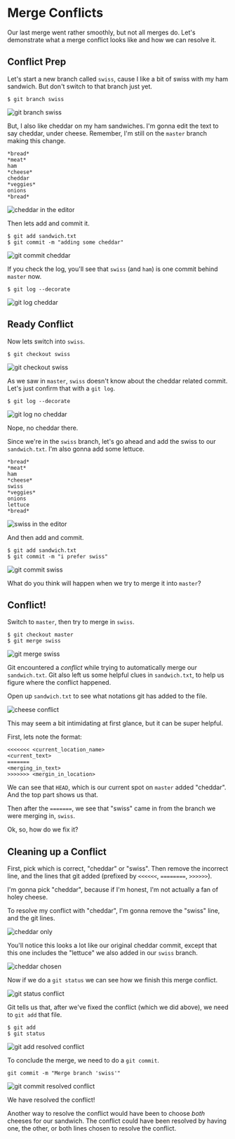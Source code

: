 # Merge Conflicts

Our last merge went rather smoothly, but not all merges do.  Let's demonstrate what a merge conflict looks like and how we can resolve it.

## Conflict Prep

Let's start a new branch called `swiss`, cause I like a bit of swiss with my ham sandwich.  But don't switch to that branch just yet.

```
$ git branch swiss
```

![git branch swiss](./images/git-branch-swiss.png)

But, I also like cheddar on my ham sandwiches.  I'm gonna edit the text to say cheddar, under cheese.  Remember, I'm still on the `master` branch making this change.

```
*bread*
*meat*
ham
*cheese*
cheddar
*veggies*
onions
*bread*

```

![cheddar in the editor](./images/cheddar-in-the-editor.png)

Then lets add and commit it.

```
$ git add sandwich.txt
$ git commit -m "adding some cheddar"
```

![git commit cheddar](./images/git-commit-cheddar.png)

If you check the log, you'll see that `swiss` (and `ham`) is one commit behind `master` now.

```
$ git log --decorate
```

![git log cheddar](./images/git-log-cheddar.png)

## Ready Conflict

Now lets switch into `swiss`.

```
$ git checkout swiss
```

![git checkout swiss](./images/git-checkout-swiss.png)

As we saw in `master`, `swiss` doesn't know about the cheddar related commit.  Let's just confirm that with a `git log`.

```
$ git log --decorate
```

![git log no cheddar](./images/git-log-no-cheddar.png)

Nope, no cheddar there.

Since we're in the `swiss` branch, let's go ahead and add the swiss to our `sandwich.txt`.  I'm also gonna add some lettuce.

```
*bread*
*meat*
ham
*cheese*
swiss
*veggies*
onions
lettuce
*bread*

```

![swiss in the editor](./images/swiss-in-the-editor.png)

And then add and commit.

```
$ git add sandwich.txt
$ git commit -m "i prefer swiss"
```

![git commit swiss](./images/git-commit-swiss.png)

What do you think will happen when we try to merge it into `master`?


## Conflict!

Switch to `master`, then try to merge in `swiss`.

```
$ git checkout master
$ git merge swiss
```
![git merge swiss](./images/git-merge-swiss.png)

Git encountered a _conflict_ while trying to automatically merge our `sandwich.txt`.  Git also left us some helpful clues in `sandwich.txt`, to help us figure where the conflict happened.

Open up `sandwich.txt` to see what notations git has added to the file.

![cheese conflict](./images/cheese-conflict.png)

This may seem a bit intimidating at first glance, but it can be super helpful.

First, lets note the format:

```
<<<<<<< <current_location_name>
<current_text>
=======
<merging_in_text>
>>>>>>> <mergin_in_location>
```

We can see that `HEAD`, which is our current spot on `master` added "cheddar".  And the top part shows us that.

Then after the `=======`, we see that "swiss" came in from the branch we were merging in, `swiss`.

Ok, so, how do we fix it?

## Cleaning up a Conflict

First, pick which is correct, "cheddar" or "swiss".  Then remove the incorrect line, and the lines that git added (prefixed by `<<<<<<`, `========`, `>>>>>>`).

I'm gonna pick "cheddar", because if I'm honest, I'm not actually a fan of holey cheese.

To resolve my conflict with "cheddar", I'm gonna remove the "swiss" line, and the git lines.

![cheddar only](./images/cheddar-please.png)

You'll notice this looks a lot like our original cheddar commit, except that this one includes the "lettuce" we also added in our `swiss` branch.

![cheddar chosen](./images/cheddar-chosen.png)

Now if we do a `git status` we can see how we finish this merge conflict.

![git status conflict](./images/git-status-conflict.png)

Git tells us that, after we've fixed the conflict (which we did above), we need to `git add` that file.

```
$ git add
$ git status
```

![git add resolved conflict](./images/git-add-resolved.png)

To conclude the merge, we need to do a `git commit`.

```
git commit -m "Merge branch 'swiss'"
```

![git commit resolved conflict](./images/git-commit-resolved.png)

We have resolved the conflict!

Another way to resolve the conflict would have been to choose _both_ cheeses for our sandwich.  The conflict could have been resolved by having one, the other, or both lines chosen to resolve the conflict.
